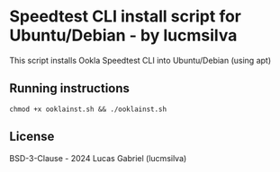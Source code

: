 # Speedtest CLI install script for Ubuntu/Debian - by lucmsilva
This script installs Ookla Speedtest CLI into Ubuntu/Debian (using apt)

## Running instructions
```
chmod +x ooklainst.sh && ./ooklainst.sh
```

## License
BSD-3-Clause - 2024 Lucas Gabriel (lucmsilva)
